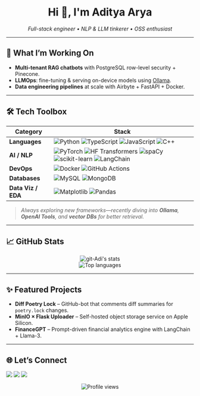 <!-- GitHub Profile README for https://github.com/git-Adi -->
<h1 align="center">Hi 👋, I'm Aditya Arya</h1>
<p align="center">
  <em>Full-stack engineer • NLP & LLM tinkerer • OSS enthusiast</em>
</p>

---

## 🚀 What I’m Working On
- **Multi-tenant RAG chatbots** with PostgreSQL row-level security + Pinecone.
- **LLMOps**: fine-tuning & serving on-device models using <a href="https://ollama.com">Ollama</a>.
- **Data engineering pipelines** at scale with Airbyte + FastAPI + Docker.

---

## 🛠️ Tech Toolbox
| Category | Stack |
|----------|-------|
| **Languages** | ![Python](https://img.shields.io/badge/Python-3776AB?style=flat&logo=python&logoColor=white) ![TypeScript](https://img.shields.io/badge/TypeScript-3178C6?style=flat&logo=typescript&logoColor=white) ![JavaScript](https://img.shields.io/badge/JavaScript-F7DF1E?style=flat&logo=javascript&logoColor=black) ![C++](https://img.shields.io/badge/C++-00599C?style=flat&logo=c%2B%2B&logoColor=white)|
| **AI / NLP** | ![PyTorch](https://img.shields.io/badge/PyTorch-ee4c2c?style=flat&logo=pytorch&logoColor=white) ![HF Transformers](https://img.shields.io/badge/🤗%20Transformers-ffcc00?style=flat) ![spaCy](https://img.shields.io/badge/spaCy-09A3D5?style=flat) ![scikit-learn](https://img.shields.io/badge/scikit--learn-F7931E?style=flat&logo=scikit-learn&logoColor=white) ![LangChain](https://img.shields.io/badge/LangChain-000000?style=flat) |
| **DevOps** | ![Docker](https://img.shields.io/badge/Docker-2496ED?style=flat&logo=docker&logoColor=white) ![GitHub Actions](https://img.shields.io/badge/GitHub_Actions-2088FF?style=flat&logo=github-actions&logoColor=white) |
| **Databases** | ![MySQL](https://img.shields.io/badge/MySQL-4479A1?style=flat&logo=mysql&logoColor=white) ![MongoDB](https://img.shields.io/badge/MongoDB-47A248?style=flat&logo=mongodb&logoColor=white) |
| **Data Viz / EDA** | ![Matplotlib](https://img.shields.io/badge/Matplotlib-11557C?style=flat) ![Pandas](https://img.shields.io/badge/Pandas-150458?style=flat&logo=pandas&logoColor=white) |

> *Always exploring new frameworks—recently diving into **Ollama**, **OpenAI Tools**, and **vector DBs** for better retrieval.*

---

## 📈 GitHub Stats
<p align="center">
  <img src="https://github-readme-stats.vercel.app/api?username=git-Adi&show_icons=true&theme=algolia" alt="git-Adi's stats" />
  <br/>
  <img src="https://github-readme-stats.vercel.app/api/top-langs/?username=git-Adi&layout=compact&theme=algolia" alt="Top languages" />
</p>

---

## ✨ Featured Projects
- **Diff Poetry Lock** – GitHub-bot that comments diff summaries for `poetry.lock` changes.
- **MinIO × Flask Uploader** – Self-hosted object storage service on Apple Silicon.
- **FinanceGPT** – Prompt-driven financial analytics engine with LangChain + Llama-3.

---

## 🌐 Let’s Connect
<p>
  <a href="https://www.linkedin.com/in/aditya-arya-436121228/"><img src="https://img.shields.io/badge/LinkedIn-0A66C2?style=flat&logo=linkedin&logoColor=white"/></a>
  <a href="mailto:aditya.arya3131@gmail.com"><img src="https://img.shields.io/badge/Email-D14836?style=flat&logo=gmail&logoColor=white"/></a>
  <a href="https://git-adi.github.io"><img src="https://img.shields.io/badge/Portfolio-000000?style=flat&logo=vercel&logoColor=white"/></a>
</p>

<p align="center">
  <img src="https://komarev.com/ghpvc/?username=git-Adi&style=flat" alt="Profile views" />
</p>
